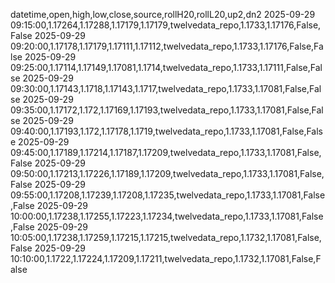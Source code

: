 datetime,open,high,low,close,source,rollH20,rollL20,up2,dn2
2025-09-29 09:15:00,1.17264,1.17288,1.17179,1.17179,twelvedata_repo,1.1733,1.17176,False,False
2025-09-29 09:20:00,1.17178,1.17179,1.17111,1.17112,twelvedata_repo,1.1733,1.17176,False,False
2025-09-29 09:25:00,1.17114,1.17149,1.17081,1.1714,twelvedata_repo,1.1733,1.17111,False,False
2025-09-29 09:30:00,1.17143,1.1718,1.17143,1.1717,twelvedata_repo,1.1733,1.17081,False,False
2025-09-29 09:35:00,1.17172,1.172,1.17169,1.17193,twelvedata_repo,1.1733,1.17081,False,False
2025-09-29 09:40:00,1.17193,1.172,1.17178,1.1719,twelvedata_repo,1.1733,1.17081,False,False
2025-09-29 09:45:00,1.17189,1.17214,1.17187,1.17209,twelvedata_repo,1.1733,1.17081,False,False
2025-09-29 09:50:00,1.17213,1.17226,1.17189,1.17209,twelvedata_repo,1.1733,1.17081,False,False
2025-09-29 09:55:00,1.17208,1.17239,1.17208,1.17235,twelvedata_repo,1.1733,1.17081,False,False
2025-09-29 10:00:00,1.17238,1.17255,1.17223,1.17234,twelvedata_repo,1.1733,1.17081,False,False
2025-09-29 10:05:00,1.17238,1.17259,1.17215,1.17215,twelvedata_repo,1.1732,1.17081,False,False
2025-09-29 10:10:00,1.1722,1.17224,1.17209,1.17211,twelvedata_repo,1.1732,1.17081,False,False
